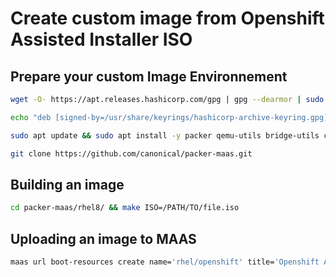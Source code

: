 Create custom image from Openshift Assisted Installer ISO
===============================

Prepare your custom Image Environnement
------------------
```bash
wget -O- https://apt.releases.hashicorp.com/gpg | gpg --dearmor | sudo tee /usr/share/keyrings/hashicorp-archive-keyring.gpg
```
```bash
echo "deb [signed-by=/usr/share/keyrings/hashicorp-archive-keyring.gpg] https://apt.releases.hashicorp.com $(lsb_release -cs) main" | sudo tee /etc/apt/sources.list.d/hashicorp.list
```
```bash
sudo apt update && sudo apt install -y packer qemu-utils bridge-utils cpu-checker libvirt-clients libvirt-daemon qemu qemu-kvm
```

```bash
git clone https://github.com/canonical/packer-maas.git
```

Building an image
------------------
```bash
cd packer-maas/rhel8/ && make ISO=/PATH/TO/file.iso
```

Uploading an image to MAAS
---------------
```bash
maas url boot-resources create name='rhel/openshift' title='Openshift Assisted Installer' architecture='amd64/generic' filetype='tgz' content@=rhel8.tar.gz
```
